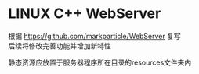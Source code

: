 # LINUX C++ WebServer

根据 <https://github.com/markparticle/WebServer> 复写  
后续将修改完善功能并增加新特性

静态资源应放置于服务器程序所在目录的resources文件夹内
